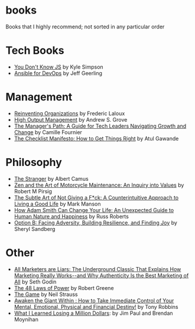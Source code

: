 # books
Books that I highly recommend; not sorted in any particular order

# Tech Books
- [You Don't Know JS][5] by Kyle Simpson
- [Ansible for DevOps][6] by Jeff Geerling

# Management
- [Reinventing Organizations][0] by Frederic Laloux 
- [High Output Management][1] by Andrew S. Grove
- [The Manager's Path: A Guide for Tech Leaders Navigating Growth and Change][2] by Camille Fournier
- [The Checklist Manifesto: How to Get Things Right][3] by Atul Gawande

# Philosophy
- [The Stranger][4] by Albert Camus
- [Zen and the Art of Motorcycle Maintenance: An Inquiry into Values][13] by Robert M Pirsig
- [The Subtle Art of Not Giving a F*ck: A Counterintuitive Approach to Living a Good Life][11] by Mark Manson
- [How Adam Smith Can Change Your Life: An Unexpected Guide to Human Nature and Happiness][12] by Russ Roberts
- [Option B: Facing Adversity, Building Resilience, and Finding Joy][15] by Sheryl Sandberg

# Other
- [All Marketers are Liars: The Underground Classic That Explains How Marketing Really Works--and Why Authenticity Is the Best Marketing of All][7] by Seth Godin
- [The 48 Laws of Power][8] by Robert Greene
- [The Game][9] by Neil Strauss 
- [Awaken the Giant Within : How to Take Immediate Control of Your Mental, Emotional, Physical and Financial Destiny!][10] by Tony Robbins
- [What I Learned Losing a Million Dollars][14]: by Jim Paul and Brendan Moynihan

[0]:https://smile.amazon.com/Reinventing-Organizations-Frederic-Laloux/dp/2960133501
[1]:https://smile.amazon.com/High-Output-Management-Andrew-Grove/dp/0679762884
[2]:https://smile.amazon.com/Managers-Path-Leaders-Navigating-Growth/dp/1491973897
[3]:https://smile.amazon.com/Checklist-Manifesto-How-Things-Right/dp/0805091742
[4]:https://smile.amazon.com/Stranger-Albert-Camus/dp/0679720200/
[5]:https://smile.amazon.com/You-Dont-Know-Js-Book/dp/B01AY9P0P6/
[6]:https://www.ansiblefordevops.com/
[7]:https://smile.amazon.com/gp/product/1591845335/
[8]:https://smile.amazon.com/48-Laws-Power-Robert-Greene/dp/0140280197
[9]:https://smile.amazon.com/Game-Neil-Strauss/dp/0062312979
[10]:https://smile.amazon.com/Awaken-Giant-Within-Immediate-Emotional/dp/0671791540
[11]:https://smile.amazon.com/Subtle-Art-Not-Giving-Counterintuitive/dp/0062457713
[12]:https://smile.amazon.com/Adam-Smith-Change-Your-Life/dp/1591847958
[13]:https://smile.amazon.com/Zen-Art-Motorcycle-Maintenance-Inquiry/dp/0060589469
[14]:https://smile.amazon.com/Learned-Million-Columbia-Business-Publishing/dp/0231164688
[15]:https://smile.amazon.com/Option-Adversity-Building-Resilience-Finding/dp/1524732680




